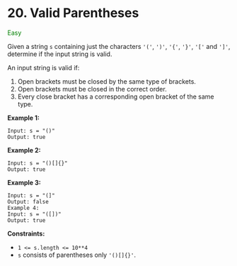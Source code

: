# 20. Valid Parentheses
<span style="color:green">Easy</span>

Given a string `s` containing just the characters `'('`, `')'`, `'{'`, `'}'`, `'['` and `']'`, determine if the input string is valid.

An input string is valid if:
1. Open brackets must be closed by the same type of brackets.
2. Open brackets must be closed in the correct order.
3. Every close bracket has a corresponding open bracket of the same type.


**Example 1:**
```
Input: s = "()"
Output: true
```
**Example 2:**
```
Input: s = "()[]{}"
Output: true
```
**Example 3:**
```
Input: s = "(]"
Output: false
Example 4:
Input: s = "([])"
Output: true
```


**Constraints:**
- `1 <= s.length <= 10**4`
- `s` consists of parentheses only `'()[]{}'`.